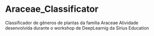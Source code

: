 # Araceae_Classificator
Classificador de gêneros de plantas da familia Araceae
Atividade desenvolvida durante o workshop de DeepLearnig da Sirius Education
